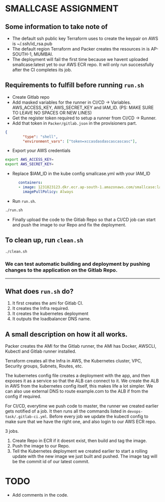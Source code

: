 # SMALLCASE ASSIGNMENT

## Some information to take note of

- The default ssh public key Terraform uses to create the keypair on AWS is ~/.ssh/id_rsa.pub
- The default region Terraform and Packer creates the resources in is AP-SOUTH-1, MUMBAI.
- The deployment will fail the first time because we havent uploaded smallcase:latest yet to our AWS ECR repo. It will only run successfully after the CI completes its job.

## Requirements to fulfill before running `run.sh`

- Create Gitlab repo
- Add masked variables for the runner in CI/CD -> Variables. AWS_ACCESS_KEY, AWS_SECRET_KEY and IAM_ID. (PS: MAKE SURE TO LEAVE NO SPACES OR NEW LINES)
- Get the register token required to setup a runner from CI/CD -> Runner.
- Add that token in `Packer/gitlab.json` in the provisioners part.

```json      
{
        "type": "shell",
        "environment_vars": ["token=xccasdasdascascascasc"],
```

- Export your AWS credentials 

```sh
export AWS_ACCESS_KEY=
export AWS_SECRET_KEY=
```

- Replace $IAM_ID in the kube config smallcase.yml with your IAM_ID

```yml
      containers:
      - image: 1231823123.dkr.ecr.ap-south-1.amazonaws.com/smallcase:latest
        imagePullPolicy: Always
```


- Run `run.sh`.

```sh
./run.sh
```

- Finally upload the code to the Gitlab Repo so that a CI/CD job can start and push the image to our Repo and fix the deployment.


## To clean up, run `clean.sh`
```sh
./clean.sh
```

### We can test automatic building and deployment by pushing changes to the application on the Gitlab Repo.


-----------

## What does `run.sh` do?

1) It first creates the ami for Gitlab CI.
2) It creates the Infra required.
3) It creates the kubernetes deployment
4) It outputs the loadbalancer DNS name.

## A small description on how it all works.

Packer creates the AMI for the Gitlab runner, the AMI has Docker, AWSCLI, Kubectl and Gitlab runner installed.

Terraform creates all the Infra in AWS, the Kubernetes cluster, VPC, Security groups, Subnets, Routes, etc.

The kubernetes config file creates a deployment with the app, and then exposes it as a service so that the ALB can connect to it. We create the ALB in AWS from the kubernetes config itself, this makes life a lot simpler. We can also use external DNS to route example.com to the ALB if from the config if required.

For CI/CD, everytime we push code to master, the runner we created earlier gets notified of a job. It then runs all the commands listed in `devops-task/.gitlab-ci.yml`. Before every job we update the kubectl config to make sure that we have the right one, and also login to our AWS ECR repo.

3 jobs.

1) Create Repo in ECR if it doesnt exist, then build and tag the image.
2) Push the image to our Repo.
3) Tell the Kubernetes deployment we created earlier to start a rolling update with the new image we just built and pushed. The image tag will be the commit id of our latest commit.



# TODO 
- Add comments in the code.